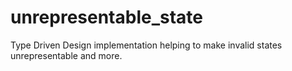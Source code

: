 # unrepresentable_state
Type Driven Design implementation helping to make invalid states unrepresentable and more.
